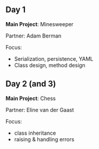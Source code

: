 Day 1
---
**Main Project**: Minesweeper

Partner: Adam Berman

Focus:

* Serialization, persistence, YAML
* Class design, method design

Day 2 (and 3)
---
**Main Project**: Chess

Partner: Eline van der Gaast

Focus:

* class inheritance
* raising & handling errors